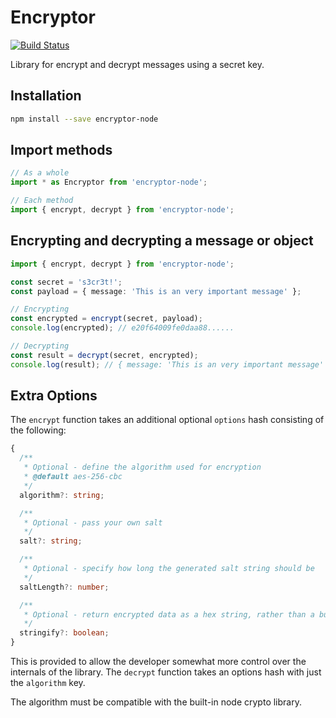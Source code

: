 # Encryptor

[![Build Status](http://cloud.drone.io/api/badges/cavillo/encryptor-node/status.svg)](http://cloud.drone.io/cavillo/encryptor-node)

Library for encrypt and decrypt messages using a secret key.

## Installation

```sh
npm install --save encryptor-node
```

## Import methods

```ts
// As a whole
import * as Encryptor from 'encryptor-node';

// Each method
import { encrypt, decrypt } from 'encryptor-node';
```


## Encrypting and decrypting a message or object

```ts
import { encrypt, decrypt } from 'encryptor-node';

const secret = 's3cr3t!';
const payload = { message: 'This is an very important message' };

// Encrypting
const encrypted = encrypt(secret, payload);
console.log(encrypted); // e20f64009fe0daa88......

// Decrypting
const result = decrypt(secret, encrypted);
console.log(result); // { message: 'This is an very important message' }
```

## Extra Options

The `encrypt` function takes an additional optional `options` hash consisting of the following:

```ts
{
  /**
   * Optional - define the algorithm used for encryption
   * @default aes-256-cbc
   */
  algorithm?: string;

  /**
   * Optional - pass your own salt
   */
  salt?: string;

  /**
   * Optional - specify how long the generated salt string should be
   */
  saltLength?: number;

  /**
   * Optional - return encrypted data as a hex string, rather than a buffer. Defaults to true.
   */
  stringify?: boolean;
}
```

This is provided to allow the developer somewhat more control over the internals of the library.
The `decrypt` function takes an options hash with just the `algorithm` key.

The algorithm must be compatible with the built-in node crypto library.

